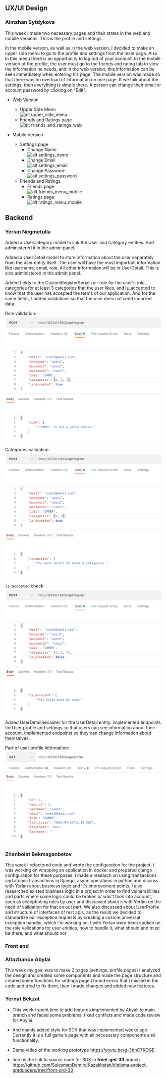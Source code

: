 ## UX/UI Design
### Aimzhan Sytdykova

This week I made two necessary pages and their states in the web and mobile versions. This is the profile and settings.

In the mobile version, as well as in the web version, I decided to make an upper side menu to go to the profile and settings from the main page. Also in this menu there is an opportunity to log out of your account. In the mobile version of the profile, the user must go to the friends and rating tab to view the information he needs, and in the web version, this information can be seen immediately when entering his page. The mobile version was made so that there was no overload of information on one page. If we talk about the settings, then everything is simple there. A person can change their email or account password by clicking on "Edit".

* Web Version
    * Upper Side Menu\
    ![alt upper_side_menu](https://github.com/SuleymanDemirelKazakhstan/diploma-project-graduaders/blob/main/Design/upper_side_menu.png?raw=true)
    * Friends and Ratings page\
    ![alt friends_and_ratings_web](https://github.com/SuleymanDemirelKazakhstan/diploma-project-graduaders/blob/main/Design/friends_and_ratings_web.png?raw=true)

* Mobile Version
    * Settings page
        * Change Name\
        ![alt settings_name](https://github.com/SuleymanDemirelKazakhstan/diploma-project-graduaders/blob/main/Design/settings_name.png?raw=true)
        * Change Email\
        ![alt settings_email](https://github.com/SuleymanDemirelKazakhstan/diploma-project-graduaders/blob/main/Design/settings_email.png?raw=true)
        * Change Password\
        ![alt settings_password](https://github.com/SuleymanDemirelKazakhstan/diploma-project-graduaders/blob/main/Design/settings_password.png?raw=true)
    * Friends and Ratings
        * Friends page\
        ![alt friends_menu_mobile](https://github.com/SuleymanDemirelKazakhstan/diploma-project-graduaders/blob/main/Design/friends_menu_mobile.png?raw=true)
        * Ratings page\
        ![alt ratings_menu_mobile](https://github.com/SuleymanDemirelKazakhstan/diploma-project-graduaders/blob/main/Design/ratings_menu_mobile.png?raw=true)

## Backend
### Yerlan Negmetulla

Added a UserCategory model to link the User and Category entities. And administered it in the admin panel.

Added a UserDetail model to store information about the user separately from the user entity itself. The user will have the most important information like username, email, role. All other information will be in UserDetail. This is also administered in the admin panel.

Added fields to the CustomRegisterSerializer: role for the user's role, categories for at least 3 categories that the user likes, and is_accepted to know that the user has accepted the terms of our application. And for the same fields, I added validations so that the user does not send incorrect data.

Role validation:
![Category](./week9/1.png)

Сategories validation:
![Category](./week9/2.png)

`is_accepted` check:
![Category](./week9/3.png)

Added UserDetailSerializer for the UserDetail entity.
Implemented endpoints for User profile and settings so that users can see information about their account. Implemented endpoints so they can change information about themselves.

Part of user profile information:
![Category](./week9/4.png)

### Zhanbolat Bekmaganbetov

This week I refactored code and wrote the configuration for the project, i was working on wrapping an application in docker and prepared django configuration for these purposes. I made a research on using transactions and atomic transactions in Django, async operations in python and discuss with Yerlan about business logic and it's improvement points. I also researched existed business logic in a project in order to find vulnerabilities and parts where some logic could be broken or was't took into account, such as acceptipting rules by user and discussed about it with Yerlan on the need of validation for that on out part. We also discussed about UserProfile and structure of interfaces of rest apis, as the result we decided to standartize our exception requests by creating a custom universal exception handler, which i'm working on. I with Yerlan were been spoken on the role validations for user  entities, how to handle it, what should and must be there, and what should not
### Front end 
### Altazhanov Abylai

This week my goal was to make 2 pages (settings, profile pages)
I analyzed the design and created some components and made the page structure and created some functions for settings page
I found errors that I missed in the code and tried to fix them, then I made changes and added new features.

### Yernat Bekzat

* This week I spent time to add features implemented by Abyali to main branch and faced some problems, fixed conflicts and made code review for Abylai.
* And mainly added style for SDK that was implemented weeks ago. Currently it is a full game's page with all neccessary components and functionality. 

* Demo video of the working prototype
    https://youtu.be/g-3bnC7KQGE
* here is the link to source code for SDK in **front-grd-33** branch
    https://github.com/SuleymanDemirelKazakhstan/diploma-project-graduaders/tree/front-grd-33
